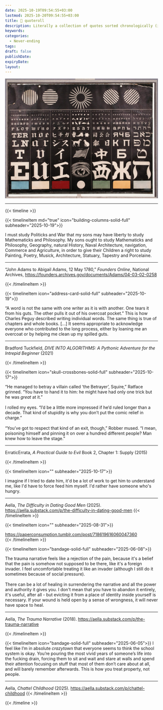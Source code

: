 ```yaml
---
date: 2025-10-19T09:54:55+03:00
lastmod: 2025-10-20T09:54:55+03:00
title: 💬 quoteroll
description: Literally a collection of quotes sorted chronologically (i.e. when found, newest to oldest). Based mostly on vibes, commentary (usually) not included
keywords:
categories:
  - Never-ending
tags:
draft: false
publishDate:
expiryDate:
layout:
---
```


![](feature.jpg "Image sourced from the Public Domain Image Archive / US National Library of Medicine. URL: https://pdimagearchive.org/images/28b99dfa-4475-4f51-9fae-8cbd27fb1391")

---

{{< timeline >}}

{{< timelineItem md="true" icon="building-columns-solid-full" subheader="2025-10-19">}}

I must study Politicks and War that my sons may have liberty to study Mathematicks and Philosophy. My sons ought to study Mathematicks and Philosophy, Geography, natural History, Naval Architecture, navigation, Commerce and Agriculture, in order to give their Children a right to study Painting, Poetry, Musick, Architecture, Statuary, Tapestry and Porcelaine.
<br>
<hr>
“John Adams to Abigail Adams, 12 May 1780,” <i>Founders Online</i>, National Archives, <a href="https://founders.archives.gov/documents/Adams/04-03-02-0258">https://founders.archives.gov/documents/Adams/04-03-02-0258</a> 

{{< /timelineItem >}}


{{< timelineItem icon="address-card-solid-full" subheader="2025-10-19">}}

“A word is not the same with one writer as it is with another. One tears it from his guts. The other pulls it out of his overcoat pocket.” This is how Charles Peguy described writing individual words. The same thing is true of chapters and whole books. [...] It seems appropriate to acknowledge everyone who contributed to the long process, either by loaning me an overcoat or by helping me clean up my spilled guts.
<hr>
Bradford Tuckfield, <i>DIVE INTO ALGORITHMS: A Pythonic Adventure for the Intrepid Beginner</i> (2021)

{{< /timelineItem >}}


{{< timelineItem icon="skull-crossbones-solid-full" subheader="2025-10-17">}}

“He managed to betray a villain called ‘the Betrayer’, Squire,” Ratface grinned. “You have to hand it to him: he might have had only one trick but he was <i>great</i> at it.”
<br>
<br>
I rolled my eyes. “I’d be a little more impressed if he’d ruled longer than a decade. That kind of stupidity is why you don’t put the comic relief in charge.”
<br>
<br>
“You’ve got to respect that kind of an exit, though,” Robber mused. “I mean, poisoning himself and pinning it on over a hundred different people? Man knew how to leave the stage.”
<br>
<hr>
ErraticErrata, <i>A Practical Guide to Evil</i> Book 2, Chapter 1: Supply (2015)

{{< /timelineItem >}}


{{< timelineItem icon="" subheader="2025-10-17">}}

I imagine if I tried to date him, it'd be a lot of work to get him to understand me, like I'd have to force feed him myself. I'd rather have someone who's hungry. 
<hr>
Aella, <i>The Difficulty in Dating Good Men</i> (2025). <a href="https://aella.substack.com/p/the-difficulty-in-dating-good-men">https://aella.substack.com/p/the-difficulty-in-dating-good-men</a>
{{< /timelineItem >}}

{{< timelineItem icon="" subheader="2025-08-31">}}
 <div class="tumblr-post" data-href="https://embed.tumblr.com/embed/post/Rdvm8z6be1eidQ4L2DnxfA/718619616060047360" data-did="6f706542b33e70149269497298aa0d02e395669f"><a href="https://paperconsumption.tumblr.com/post/718619616060047360">https://paperconsumption.tumblr.com/post/718619616060047360</a></div>  <script async src="https://assets.tumblr.com/post.js"></script>
{{< /timelineItem >}}

{{< timelineItem icon="bandage-solid-full" subheader="2025-06-08">}}

The trauma narrative feels like a rejection of the pain, because it's a belief that the pain is somehow not supposed to be there, like it's a foreign invader. I feel uncomfortable treating it like an invader (although I still do it sometimes because of social pressure).
<br> <br>
There can be a lot of healing in surrendering the narrative and all the power and authority it gives you. I don't mean that you have to abandon it entirely, it's useful, after all - but evicting it from a place of identity inside yourself is necessary. If your wound is held open by a sense of wrongness, it will never have space to heal.

<hr>
Aella, <i>The Trauma Narrative</i> (2018). <a href="https://aella.substack.com/p/the-trauma-narrative">https://aella.substack.com/p/the-trauma-narrative</a>

{{< /timelineItem >}}

{{< timelineItem icon="bandage-solid-full" subheader="2025-06-05">}}
I feel like I’m in absolute <i>crazytown</i> that everyone seems to think the school system is okay. You’re pouring the most vivid years of someone’s life into the fucking drain, forcing them to sit and wait and stare at walls and spend their attention focusing on stuff that most of them don’t care about at all, and will barely remember afterwards. This is how you treat property, not people. 
<hr>
Aella, <i>Chattel Childhood</i> (2025). <a href="https://aella.substack.com/p/chattel-childhood">https://aella.substack.com/p/chattel-childhood</a>
{{< /timelineItem >}}

{{< /timeline >}}
